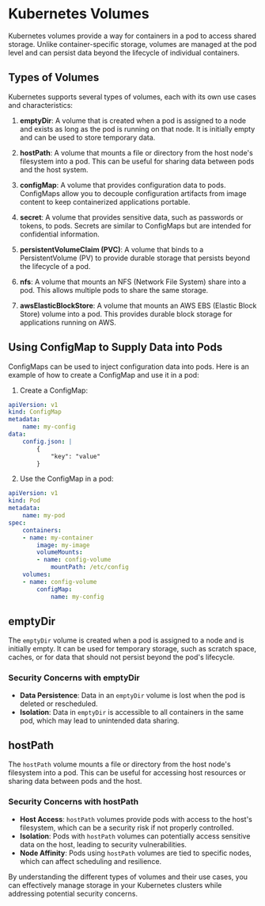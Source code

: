# Kubernetes Volumes

Kubernetes volumes provide a way for containers in a pod to access shared storage. Unlike container-specific storage, volumes are managed at the pod level and can persist data beyond the lifecycle of individual containers.

## Types of Volumes

Kubernetes supports several types of volumes, each with its own use cases and characteristics:

1. **emptyDir**: A volume that is created when a pod is assigned to a node and exists as long as the pod is running on that node. It is initially empty and can be used to store temporary data.

2. **hostPath**: A volume that mounts a file or directory from the host node's filesystem into a pod. This can be useful for sharing data between pods and the host system.

3. **configMap**: A volume that provides configuration data to pods. ConfigMaps allow you to decouple configuration artifacts from image content to keep containerized applications portable.

4. **secret**: A volume that provides sensitive data, such as passwords or tokens, to pods. Secrets are similar to ConfigMaps but are intended for confidential information.

5. **persistentVolumeClaim (PVC)**: A volume that binds to a PersistentVolume (PV) to provide durable storage that persists beyond the lifecycle of a pod.

6. **nfs**: A volume that mounts an NFS (Network File System) share into a pod. This allows multiple pods to share the same storage.

7. **awsElasticBlockStore**: A volume that mounts an AWS EBS (Elastic Block Store) volume into a pod. This provides durable block storage for applications running on AWS.

## Using ConfigMap to Supply Data into Pods

ConfigMaps can be used to inject configuration data into pods. Here is an example of how to create a ConfigMap and use it in a pod:

1. Create a ConfigMap:

```yaml
apiVersion: v1
kind: ConfigMap
metadata:
    name: my-config
data:
    config.json: |
        {
            "key": "value"
        }
```

2. Use the ConfigMap in a pod:

```yaml
apiVersion: v1
kind: Pod
metadata:
    name: my-pod
spec:
    containers:
    - name: my-container
        image: my-image
        volumeMounts:
        - name: config-volume
            mountPath: /etc/config
    volumes:
    - name: config-volume
        configMap:
            name: my-config
```

## emptyDir

The `emptyDir` volume is created when a pod is assigned to a node and is initially empty. It can be used for temporary storage, such as scratch space, caches, or for data that should not persist beyond the pod's lifecycle.

### Security Concerns with emptyDir

- **Data Persistence**: Data in an `emptyDir` volume is lost when the pod is deleted or rescheduled.
- **Isolation**: Data in `emptyDir` is accessible to all containers in the same pod, which may lead to unintended data sharing.

## hostPath

The `hostPath` volume mounts a file or directory from the host node's filesystem into a pod. This can be useful for accessing host resources or sharing data between pods and the host.

### Security Concerns with hostPath

- **Host Access**: `hostPath` volumes provide pods with access to the host's filesystem, which can be a security risk if not properly controlled.
- **Isolation**: Pods with `hostPath` volumes can potentially access sensitive data on the host, leading to security vulnerabilities.
- **Node Affinity**: Pods using `hostPath` volumes are tied to specific nodes, which can affect scheduling and resilience.

By understanding the different types of volumes and their use cases, you can effectively manage storage in your Kubernetes clusters while addressing potential security concerns.